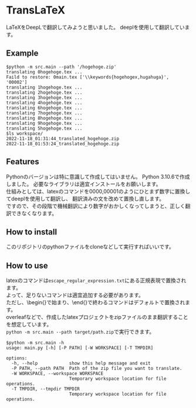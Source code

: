 # TransLaTeX
LaTeXをDeepLで翻訳してみようと思いました。
deeplを使用して翻訳しています。
## Example
```console
$python -m src.main --path '/hogehoge.zip' 
translating 0hogehoge.tex ...
Faild to restore: 0main.tex ['\\keywords{hogehogex,hugahuga}', '00002']
translating 1hogehoge.tex ...
translating 2hogehoge.tex ...
translating 3hogehoge.tex ...
translating 4hogehoge.tex ...
translating 6hogehoge.tex ...
translating 7hogehoge.tex ...
translating 8hogehoge.tex ...
translating 9hogehoge.tex ...
translating 5hogehoge.tex ...
$ls workspace/
2022-11-18_01:31:44_translated_hogehoge.zip
2022-11-18_01:53:24_translated_hogehoge.zip
```

## Features
Pythonのバージョンは特に意識して作成してはいません。
Python 3.10.6で作成しました。
必要なライブラリは適宜インストールをお願いします。<br>
仕組みとしては、latexのコマンドを0000,00001のようにひとまず数字に置換してdeeplを使用して翻訳し、
翻訳済みの文を改めて置換し直します。<br>
ですので、その段階で機械翻訳により数字がおかしくなってしまうと、正しく翻訳できなくなります。
## How to install
このリポジトリのpythonファイルをcloneなどして実行すればいいです。
## How to use
latexのコマンドは`escape_regular_expression.txt`にある正規表現で置換されます。<br>
よって、足りないコマンドは適宜追加する必要があります。<br>
ただし、\begin{}で始まり、\end{}で終わるコマンドはデフォルトで置換されます。<br>
overleafなどで、作成したlatexプロジェクトをzipファイルのまま翻訳することを想定しています。<br>
`python -m src.main --path target/path.zip`で実行できます。<br>
```cosole
$python -m src.main -h
usage: main.py [-h] [-P PATH] [-W WORKSPACE] [-T TMPDIR]

options:
  -h, --help            show this help message and exit
  -P PATH, --path PATH  Path of the zip file you want to translate.
  -W WORKSPACE, --workspace WORKSPACE
                        Temporary workspace location for file operations.
  -T TMPDIR, --tmpdir TMPDIR
                        Temporary workspace location for file operations.
```
